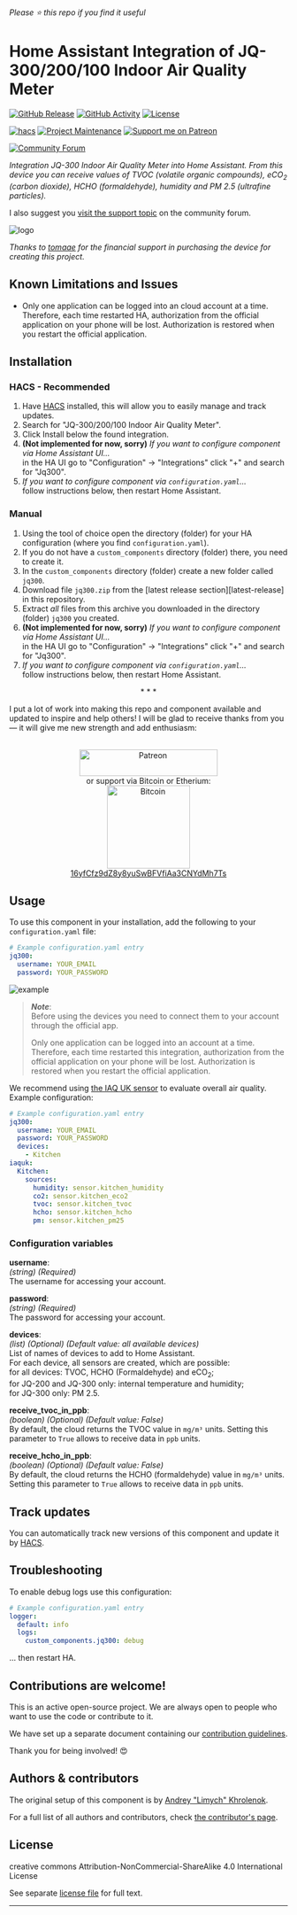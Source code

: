 *Please :star: this repo if you find it useful*

# Home Assistant Integration of JQ-300/200/100 Indoor Air Quality Meter

[![GitHub Release][releases-shield]][releases]
[![GitHub Activity][commits-shield]][commits]
[![License][license-shield]][license]

[![hacs][hacs-shield]][hacs]
[![Project Maintenance][maintenance-shield]][user_profile]
[![Support me on Patreon][patreon-shield]][patreon]

[![Community Forum][forum-shield]][forum]

_Integration JQ-300 Indoor Air Quality Meter into Home Assistant. From this device you can receive values of TVOC (volatile organic compounds), eCO<sub>2</sub> (carbon dioxide), HCHO (formaldehyde), humidity and PM 2.5 (ultrafine particles)._

I also suggest you [visit the support topic][forum] on the community forum.

![logo][logoimg]

_Thanks to [tomaae](https://github.com/tomaae) for the financial support in purchasing the device for creating this project._

## Known Limitations and Issues

- Only one application can be logged into an cloud account at a time.\
Therefore, each time restarted HA, authorization from the official application on your phone will be lost. Authorization is restored when you restart the official application.

## Installation

### HACS - Recommended

1. Have [HACS](https://hacs.xyz) installed, this will allow you to easily manage and track updates.
1. Search for "JQ-300/200/100 Indoor Air Quality Meter".
1. Click Install below the found integration.
1. **(Not implemented for now, sorry)** _If you want to configure component via Home Assistant UI..._\
    in the HA UI go to "Configuration" -> "Integrations" click "+" and search for "Jq300".
1. _If you want to configure component via `configuration.yaml`..._\
    follow instructions below, then restart Home Assistant.

### Manual

1. Using the tool of choice open the directory (folder) for your HA configuration (where you find `configuration.yaml`).
1. If you do not have a `custom_components` directory (folder) there, you need to create it.
1. In the `custom_components` directory (folder) create a new folder called `jq300`.
1. Download file `jq300.zip` from the [latest release section][latest-release] in this repository.
1. Extract _all_ files from this archive you downloaded in the directory (folder) `jq300` you created.
1. **(Not implemented for now, sorry)** _If you want to configure component via Home Assistant UI..._\
    in the HA UI go to "Configuration" -> "Integrations" click "+" and search for "Jq300".
1. _If you want to configure component via `configuration.yaml`..._\
    follow instructions below, then restart Home Assistant.

<p align="center">* * *</p>
I put a lot of work into making this repo and component available and updated to inspire and help others! I will be glad to receive thanks from you — it will give me new strength and add enthusiasm:
<p align="center"><br>
<a href="https://www.patreon.com/join/limych?" target="_blank"><img src="http://khrolenok.ru/support_patreon.png" alt="Patreon" width="250" height="48"></a>
<br>or&nbsp;support via Bitcoin or Etherium:<br>
<a href="https://sochain.com/a/mjz640g" target="_blank"><img src="http://khrolenok.ru/support_bitcoin.png" alt="Bitcoin" width="150"><br>
16yfCfz9dZ8y8yuSwBFVfiAa3CNYdMh7Ts</a>
</p>

## Usage

To use this component in your installation, add the following to your `configuration.yaml` file:

```yaml
# Example configuration.yaml entry
jq300:
  username: YOUR_EMAIL
  password: YOUR_PASSWORD
```

![example][exampleimg]

> **_Note_**:\
> Before using the devices you need to connect them to your account through the official app.
>
> Only one application can be logged into an account at a time. Therefore, each time restarted this integration, authorization from the official application on your phone will be lost. Authorization is restored when you restart the official application.

We recommend using [the IAQ UK sensor](https://github.com/Limych/ha-iaquk) to evaluate overall air quality. Example configuration:

```yaml
# Example configuration.yaml entry
jq300:
  username: YOUR_EMAIL
  password: YOUR_PASSWORD
  devices:
    - Kitchen
iaquk:
  Kitchen:
    sources:
      humidity: sensor.kitchen_humidity
      co2: sensor.kitchen_eco2
      tvoc: sensor.kitchen_tvoc
      hcho: sensor.kitchen_hcho
      pm: sensor.kitchen_pm25
```

### Configuration variables

**username**:\
  _(string) (Required)_\
  The username for accessing your account.

**password**:\
  _(string) (Required)_\
  The password for accessing your account.

**devices**:\
  _(list) (Optional) (Default value: all available devices)_\
  List of names of devices to add to Home Assistant.\
  For each device, all sensors are created, which are possible:\
  for all devices: TVOC, HCHO (Formaldehyde) and eCO<sub>2</sub>;\
  for JQ-200 and JQ-300 only: internal temperature and humidity;\
  for JQ-300 only: PM 2.5.

**receive_tvoc_in_ppb**:\
  _(boolean) (Optional) (Default value: False)_\
  By default, the cloud returns the TVOC value in `mg/m³` units. Setting this parameter to `True` allows to receive data in `ppb` units.

**receive_hcho_in_ppb**:\
  _(boolean) (Optional) (Default value: False)_\
  By default, the cloud returns the HCHO (formaldehyde) value in `mg/m³` units. Setting this parameter to `True` allows to receive data in `ppb` units.

## Track updates

You can automatically track new versions of this component and update it by [HACS][hacs].

## Troubleshooting

To enable debug logs use this configuration:
```yaml
# Example configuration.yaml entry
logger:
  default: info
  logs:
    custom_components.jq300: debug
```
... then restart HA.

## Contributions are welcome!

This is an active open-source project. We are always open to people who want to
use the code or contribute to it.

We have set up a separate document containing our
[contribution guidelines](CONTRIBUTING.md).

Thank you for being involved! :heart_eyes:

## Authors & contributors

The original setup of this component is by [Andrey "Limych" Khrolenok](https://github.com/Limych).

For a full list of all authors and contributors,
check [the contributor's page][contributors].

## License

creative commons Attribution-NonCommercial-ShareAlike 4.0 International License

See separate [license file](LICENSE.md) for full text.

***

[component]: https://github.com/Limych/ha-jq300
[commits-shield]: https://img.shields.io/github/commit-activity/y/Limych/ha-jq300.svg?style=popout
[commits]: https://github.com/Limych/ha-jq300/commits/dev
[hacs-shield]: https://img.shields.io/badge/HACS-Custom-orange.svg?style=popout
[hacs]: https://hacs.xyz
[logoimg]: https://github.com/Limych/ha-jq300/raw/dev/logo.jpeg
[exampleimg]: https://github.com/Limych/ha-jq300/raw/dev/example.png
[forum-shield]: https://img.shields.io/badge/community-forum-brightgreen.svg?style=popout
[forum]: https://community.home-assistant.io/t/jq-300-200-100-indoor-air-quality-meter/189098
[license]: https://github.com/Limych/ha-jq300/blob/main/LICENSE.md
[license-shield]: https://img.shields.io/badge/license-Creative_Commons_BY--NC--SA_License-lightgray.svg?style=popout
[maintenance-shield]: https://img.shields.io/badge/maintainer-Andrey%20Khrolenok%20%40Limych-blue.svg?style=popout
[releases-shield]: https://img.shields.io/github/release/Limych/ha-jq300.svg?style=popout
[releases]: https://github.com/Limych/ha-jq300/releases
[releases-latest]: https://github.com/Limych/ha-jq300/releases/latest
[user_profile]: https://github.com/Limych
[report_bug]: https://github.com/Limych/ha-jq300/issues/new?template=bug_report.md
[suggest_idea]: https://github.com/Limych/ha-jq300/issues/new?template=feature_request.md
[contributors]: https://github.com/Limych/ha-jq300/graphs/contributors
[patreon-shield]: https://img.shields.io/endpoint.svg?url=https%3A%2F%2Fshieldsio-patreon.vercel.app%2Fapi%3Fusername%3DLimych%26type%3Dpatrons&style=popout
[patreon]: https://www.patreon.com/join/limych
